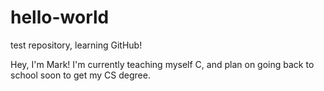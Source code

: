 # hello-world
test repository, learning GitHub!

Hey, I'm Mark! I'm currently teaching myself C, and plan on going back to school soon
to get my CS degree.
